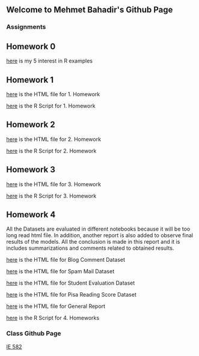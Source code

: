 ## Welcome to Mehmet Bahadir's Github Page


### Assignments



## Homework 0

[here](files\example_homework_0.html) is my 5 interest in R examples 

## Homework 1

[here](Homework1\Homework_1.html) is the HTML file for 1. Homework

[here](Homework1\Homework_1.r) is the R Script for 1. Homework

## Homework 2 

[here](Homework2\Homework_2.html) is the HTML file for 2. Homework

[here](Homework2\Homework_2.r) is the R Script for 2. Homework


## Homework 3

[here](Homework3\Homework3.html) is the HTML file for 3. Homework

[here](Homework3\Homework3.r) is the R Script for 3. Homework

## Homework 4

All the Datasets are evaluated in different notebooks because it will be too long read html file. In addition, 
another report is also added to observe final results of the models. All the conclusion is made in this report and 
it is includes summarizations and comments related to obtained results.

[here](Homework4\Homework4_Blog_Comment_Dataset.html) is the HTML file for Blog Comment Dataset 

[here](Homework4\Homework4_Spam_Mail_Dataset.html) is the HTML file for Spam Mail Dataset

[here](Homework4\Homework4_Student_Evaluation.html) is the HTML file for Student Evaluation Dataset 

[here](Homework4\Homework4_Pisa_Reading_Score.html) is the HTML file for Pisa Reading Score Dataset 

[here](Homework4\General_Report.html) is the HTML file for General Report

[here](Homework4\Homework4.r) is the R Script for 4. Homeworks

### Class Github Page

[IE 582](https://github.com/BU-IE-582)
